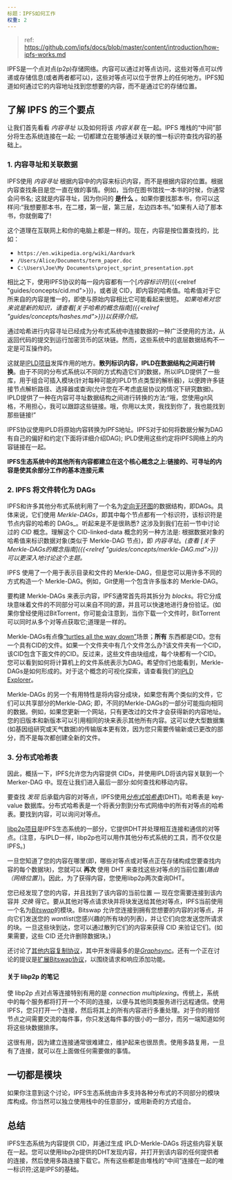 ```yaml
---
标题：IPFS如何工作  
权重: 2
---
```

> ref: https://github.com/ipfs/docs/blob/master/content/introduction/how-ipfs-works.md

IPFS是一个点对点(p2p)存储网络。内容可以通过对等点访问，这些对等点可以传递或存储信息(或者两者都可以)，这些对等点可以位于世界上的任何地方。IPFS知道如何通过它的内容地址找到您想要的内容，而不是通过它的存储位置。

## 了解 IPFS 的三个要点

让我们首先看看 _内容寻址_ 以及如何将该 _内容关联_ 在一起。IPFS 堆栈的“中间”部分将生态系统连接在一起; 一切都建立在能够通过关联的惟一标识符查找内容的基础上。

### 1. 内容寻址和关联数据

IPFS使用 _内容寻址_ 根据内容中的内容来标识内容，而不是根据内容的位置。根据内容查找条目是您一直在做的事情。例如，当你在图书馆找一本书的时候，你通常会问书名; 这就是内容寻址，因为你问的 **是什么** 。如果你要找那本书，你可以这样问:“我想要那本书，在二楼，第一层，第三层，左边四本书。”如果有人动了那本书，你就倒霉了!

这个道理在互联网上和你的电脑上都是一样的。现在，内容是按位置查找的，比如：

- `https://en.wikipedia.org/wiki/Aardvark`
- `/Users/Alice/Documents/term_paper.doc`
- `C:\Users\Joe\My Documents\project_sprint_presentation.ppt`

相比之下，使用IPFS协议的每一段内容都有一个[*内容标识符*]({{<relref "guides/concepts/cid.md">}})，或者说 CID，即内容的哈希值。哈希值对于它所来自的内容是惟一的，即使与原始内容相比它可能看起来很短。 _如果哈希对您来说是新的知识，请查看[关于哈希的概念指南]({{<relref "guides/concepts/hashes.md">}})以获得介绍。_

通过哈希进行内容寻址已经成为分布式系统中连接数据的一种广泛使用的方法，从返回代码的提交到运行加密货币的区块链。然而，这些系统中的底层数据结构不一定是可互操作的。

这就是[IPLD项目](https://ipld.io/)发挥作用的地方。**散列标识内容，IPLD在数据结构之间进行转换**。由于不同的分布式系统以不同的方式构造它们的数据，所以IPLD提供了一些库，用于组合可插入模块(针对每种可能的IPLD节点类型的解析器)，以便跨许多链接节点解析路径、选择器或查询(允许您在不考虑底层协议的情况下研究数据)。IPLD提供了一种在内容可寻址数据结构之间进行转换的方法:“哦，您使用git风格，不用担心，我可以跟踪这些链接。哦，你用以太灵，我找到你了，我也能找到那些链接!”

IPFS协议使用IPLD将原始内容转换为IPFS地址。IPFS对于如何将数据分解为DAG有自己的偏好和约定(下面将详细介绍DAG); IPLD使用这些约定将IPFS网络上的内容链接在一起。

**IPFS生态系统中的其他所有内容都建立在这个核心概念之上:链接的、可寻址的内容是使其余部分工作的基本连接元素**

### 2. IPFS 将文件转化为 DAGs

IPFS和许多其他分布式系统利用了一个名为[定向无环图](https://en.wikipedia.org/wiki/Directed_acyclic_graph)的数据结构，即DAGs。具体来说，它们使用 _Merkle-DAGs_，即其中每个节点都有一个标识符，该标识符是节点内容的哈希的 DAGs_。听起来是不是很熟悉? 这涉及到我们在前一节中讨论过的 _CID_ 概念。理解这个 CID-linked-data 概念的另一种方法是: 根据数据对象的哈希值来标识数据对象(类似于 Merkle-DAG 节点)，即 _内容寻址_。_(查看 [关于Merkle-DAGs的概念指南]({{<relref "guides/concepts/merkle-DAG.md">}}) 可以更深入地讨论这个主题。_

IPFS 使用了一个用于表示目录和文件的 Merkle-DAG，但是您可以用许多不同的方式构造一个 Merkle-DAG。例如，Git使用一个包含许多版本的 Merkle-DAG。

要构建 Merkle-DAGs 来表示内容，IPFS通常首先将其拆分为 _blocks_。将它分成块意味着文件的不同部分可以来自不同的源，并且可以快速地进行身份验证。(如果你曾经使用过BitTorrent，你可能会注意到，当你下载一个文件时，BitTorrent可以同时从多个对等点获取它;道理是一样的。

Merkle-DAGs有点像[“turtles all the way down”](https://ipfs.io/ipfs/QmXoypizjW3WknFiJnKLwHCnL72vedxjQkDDP1mXWo6uco/wiki/Turtles_all_the_way_down.html)场景；**所有** 东西都是CID。您有一个具有CID的文件。如果一个文件夹中有几个文件怎么办?该文件夹有一个CID，该CID包含下面文件的CID。反过来，这些文件由块组成，每个块都有一个CID。您可以看到如何将计算机上的文件系统表示为DAG。希望你们也能看到，Merkle-DAGs是如何形成的。对于这个概念的可视化探索，请查看我们的[IPLD Explorer](https://explore.ipld.io/#/explore/QmSnuWmxptJZdLJpKRarxBMS2Ju2oANVrgbr2xWbie9b2D)。

Merkle-DAGs 的另一个有用特性是将内容分成块，如果您有两个类似的文件，它们可以共享部分的Merkle-DAG; 即，不同的Merkle-DAGs的一部分可能指向相同的数据。例如，如果您更新一个网站，只有更改过的文件才会获得新的内容地址。您的旧版本和新版本可以引用相同的块来表示其他所有内容。这可以使大型数据集(如基因组研究或天气数据)的传输版本更有效，因为您只需要传输新或已更改的部分，而不是每次都创建全新的文件。

### 3. 分布式哈希表

因此，概括一下，IPFS允许您为内容提供 CIDs，并使用IPLD将该内容关联到一个 Merker-DAG 中。现在让我们进入最后一部分:如何查找和移动内容。

要查找 _发现_ 后承载内容的对等点，IPFS使用[_分布式哈希表_](https://en.wikipedia.org/wiki/Distributed_hash_table)(DHT)。哈希表是 key-value 数据库。分布式哈希表是一个将表分割到分布式网络中的所有对等点的哈希表。要找到内容，可以询问对等点。

[libp2p项目](https://libp2p.io/)是IPFS生态系统的一部分，它提供DHT并处理相互连接和通信的对等点。(注意，与IPLD一样，libp2p也可以用作其他分布式系统的工具，而不仅仅是IPFS。)

一旦您知道了您的内容在哪里(即，哪些对等点或对等点正在存储构成您要查找内容的每个数据块)，您就可以 **再次** 使用 DHT 来查找这些对等点的当前位置(_路由（网络位置）_)。因此，为了获得内容，您使用libp2p两次查询DHT。

您已经发现了您的内容，并且找到了该内容的当前位置 — 现在您需要连接到该内容并 _交换_ 得它。要从其他对等点请求块并将块发送给其他对等点，IPFS当前使用一个名为[_Bitswap_](https://github.com/ipfs/specs/tree/master/bitswap)的模块。Bitswap 允许您连接到拥有您想要的内容的对等点，并向它们发送您的 _wantlist_(您感兴趣的所有块的列表)，并让它们向您发送您所请求的块。一旦这些块到达，您可以通过散列它们的内容来获得 CID 来验证它们。(如果需要，这些 CID 还允许删除数据块。)

还讨论了[其他内容复制协议](https://github.com/ipfs/camp/blob/master/DEEP_DIVES/24-replication-protocol.md)，其中开发得最多的是[_Graphsync_](https://github.com/ipld/specs/blob/master/block-layer/graphsync/graphsync.md)。还有一个正在讨论的提议是[扩展Bitswap协议](https://github.com/ipfs/go-bitswap/issues/186)，以围绕请求和响应添加功能。

#### 关于 libp2p 的笔记

使 libp2p 点对点等连接特别有用的是 _connection multiplexing_。传统上，系统中的每个服务都将打开一个不同的连接，以便与其他同类服务进行远程通信。使用IPFS，您只打开一个连接，然后将其上的所有内容进行多重处理。对于你的相邻节点之间需要交流的每件事，你只发送每件事的很小的一部分，而另一端知道如何将这些块数据排序。

这很有用，因为建立连接通常很难建立，维护起来也很昂贵。使用多路复用，一旦有了连接，就可以在上面做任何需要做的事情。

## 一切都是模块

如果你注意到这个讨论，IPFS生态系统由许多支持各种分布式的不同部分的模块库构成。你当然可以独立使用栈中的任意部分，或用新奇的方式组合。

## 总结

IPFS生态系统为内容提供 CID，并通过生成 IPLD-Merkle-DAGs 将这些内容关联在一起。您可以使用libp2p提供的DHT发现内容，并打开到该内容的任何提供者的连接，然后使用多路连接下载它。所有这些都是由堆栈的“中间”连接在一起的唯一标识符;这是IPFS的基础。

<!--Next, we’ll look at how IPFS is an interconnected network of equal peers, each with the same abilities (no client-server relationships), and what that means for system architectures. We’ll also touch on another useful project in the ecosystem -- IPFS Cluster -- that can help make sure your content is always available, even on a network like IPFS that supports peers dropping in and out at will.-->
